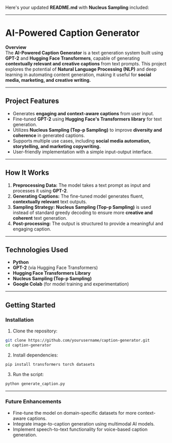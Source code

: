 Here's your updated **README.md** with **Nucleus Sampling** included:  

---

# **AI-Powered Caption Generator**  

 **Overview**  
The **AI-Powered Caption Generator** is a text generation system built using **GPT-2** and **Hugging Face Transformers**, capable of generating **contextually relevant and creative captions** from text prompts. This project explores the potential of **Natural Language Processing (NLP)** and deep learning in automating content generation, making it useful for **social media, marketing, and creative writing.**  

---

##  **Project Features**  
- Generates **engaging and context-aware captions** from user input.  
- Fine-tuned **GPT-2** using **Hugging Face's Transformers library** for text generation.  
- Utilizes **Nucleus Sampling (Top-p Sampling)** to improve **diversity and coherence** in generated captions.  
- Supports multiple use cases, including **social media automation, storytelling, and marketing copywriting.**  
- User-friendly implementation with a simple input-output interface.  

---

##  **How It Works**  
1. **Preprocessing Data:** The model takes a text prompt as input and processes it using **GPT-2**.  
2. **Generating Captions:** The fine-tuned model generates fluent, **contextually relevant** text outputs.  
3. **Sampling Strategy:** **Nucleus Sampling (Top-p Sampling)** is used instead of standard greedy decoding to ensure more **creative and coherent** text generation.  
4. **Post-processing:** The output is structured to provide a meaningful and engaging caption.  

---

##  **Technologies Used**  
- **Python**  
- **GPT-2** (via Hugging Face Transformers)  
- **Hugging Face Transformers Library**  
- **Nucleus Sampling (Top-p Sampling)**  
- **Google Colab** (for model training and experimentation)  

---

##  **Getting Started**  
### **Installation**  
1. Clone the repository:  
```bash
git clone https://github.com/yourusername/caption-generator.git
cd caption-generator
```  

2. Install dependencies:  
```bash
pip install transformers torch datasets
```  

3. Run the script:  
```bash
python generate_caption.py
```  

---

### **Future Enhancements**  
- Fine-tune the model on domain-specific datasets for more context-aware captions.  
- Integrate image-to-caption generation using multimodal AI models.  
- Implement speech-to-text functionality for voice-based caption generation.  


